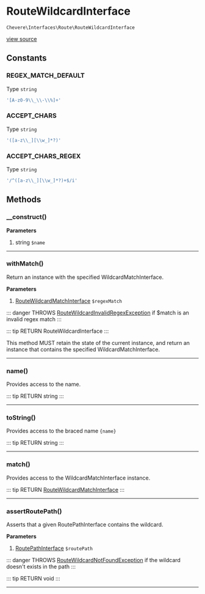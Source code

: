 # RouteWildcardInterface

`Chevere\Interfaces\Route\RouteWildcardInterface`

[view source](https://github.com/chevere/chevere/blob/master/interfaces/Route/RouteWildcardInterface.php)

## Constants

### REGEX_MATCH_DEFAULT

Type `string`

```php
'[A-z0-9\\_\\-\\%]+'
```

### ACCEPT_CHARS

Type `string`

```php
'([a-z\\_][\\w_]*?)'
```

### ACCEPT_CHARS_REGEX

Type `string`

```php
'/^([a-z\\_][\\w_]*?)+$/i'
```


## Methods

### __construct()

**Parameters**

1. string `$name`

---

### withMatch()

Return an instance with the specified WildcardMatchInterface.

**Parameters**

1. [RouteWildcardMatchInterface](./RouteWildcardMatchInterface.md) `$regexMatch`

::: danger THROWS
[RouteWildcardInvalidRegexException](../../Exceptions/Route/RouteWildcardInvalidRegexException.md)
 if $match is an invalid regex match
:::

::: tip RETURN
RouteWildcardInterface
:::

This method MUST retain the state of the current instance, and return
an instance that contains the specified WildcardMatchInterface.

---

### name()

Provides access to the name.

::: tip RETURN
string
:::


---

### toString()

Provides access to the braced name `{name}`

::: tip RETURN
string
:::


---

### match()

Provides access to the WildcardMatchInterface instance.

::: tip RETURN
[RouteWildcardMatchInterface](./RouteWildcardMatchInterface.md)
:::


---

### assertRoutePath()

Asserts that a given RoutePathInterface contains the wildcard.

**Parameters**

1. [RoutePathInterface](./RoutePathInterface.md) `$routePath`

::: danger THROWS
[RouteWildcardNotFoundException](../../Exceptions/Route/RouteWildcardNotFoundException.md)
 if the wildcard doesn't exists in the path
:::

::: tip RETURN
void
:::


---

